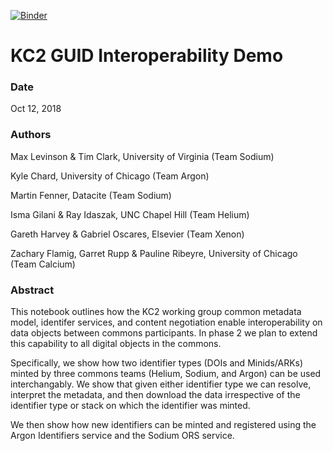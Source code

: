 [![Binder](https://mybinder.org/badge.svg)](https://mybinder.org/v2/gh/mlev71/KC2_GUID_Interoperability_Demo/master?filepath=Notebook.ipynb)

# KC2 GUID Interoperability Demo

### Date
Oct 12, 2018

### Authors
Max Levinson & Tim Clark, University of Virginia (Team Sodium)

Kyle Chard, University of Chicago (Team Argon)

Martin Fenner, Datacite (Team Sodium)

Isma Gilani & Ray Idaszak, UNC Chapel Hill (Team Helium)

Gareth Harvey & Gabriel Oscares, Elsevier (Team Xenon)

Zachary Flamig, Garret Rupp & Pauline Ribeyre, University of Chicago (Team Calcium) 

### Abstract
This notebook outlines how the KC2 working group common metadata model, identifer services, and content negotiation enable interoperability on data objects between commons participants. In phase 2 we plan to extend this capability to all digital objects in the commons.

Specifically, we show how two identifier types (DOIs and Minids/ARKs) minted by three commons teams (Helium, Sodium, and Argon) can be used interchangably. We show that given either identifier type we can resolve, interpret the metadata, and then download the data irrespective of the identifier type or stack on which the identifier was minted.

We then show how new identifiers can be minted and registered using the Argon Identifiers service and the Sodium ORS service.

